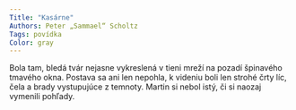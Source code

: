 ```yaml
---
Title: "Kasárne"
Authors: Peter „Sammael“ Scholtz
Tags: povídka
Color: gray
---
```

Bola tam, bledá tvár nejasne vykreslená v tieni mreží na pozadí špinavého tmavého okna. Postava sa ani len nepohla, k videniu boli len strohé črty líc, čela a brady vystupujúce z temnoty. Martin si nebol istý, či si naozaj vymenili pohľady.

